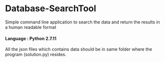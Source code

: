 # Database-SearchTool
Simple command line application to search the data and return the results in a human readable format
#### Language : Python 2.7.11
All the json files which contains data should be in same folder where the program (solution.py) resides.
